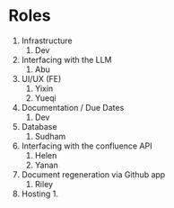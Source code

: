 # Roles

1. Infrastructure
   1. Dev
2. Interfacing with the LLM 
   1. Abu
3. UI/UX (FE)
   1. Yixin
   2. Yueqi
4. Documentation / Due Dates
   1. Dev
5. Database
   1. Sudham
6. Interfacing with the confluence API
   1. Helen
   2. Yanan
7. Document regeneration via Github app
   1. Riley
8. Hosting
   1. 
